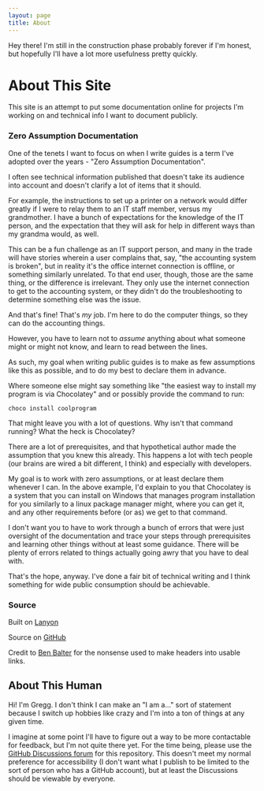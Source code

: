 ```yaml
---
layout: page
title: About
---
```


<p class="message">
  Hey there! I'm still in the construction phase probably forever if I'm honest, but hopefully I'll have a lot more usefulness pretty quickly. 
</p>

# About This Site

This site is an attempt to put some documentation online for projects I'm working on and technical info I want to document publicly. 

### Zero Assumption Documentation

One of the tenets I want to focus on when I write guides is a term I've adopted over the years - "Zero Assumption Documentation". 

I often see technical information published that doesn't take its audience into account and doesn't clarify a lot of items that it should. 

For example, the instructions to set up a printer on a network would differ greatly if I were to relay them to an IT staff member, versus my grandmother. I have a bunch of expectations for the knowledge of the IT person, and the expectation that they will ask for help in different ways than my grandma would, as well. 

This can be a fun challenge as an IT support person, and many in the trade will have stories wherein a user complains that, say, "the accounting system is broken", but in reality it's the office internet connection is offline, or something similarly unrelated. To that end user, though, those are the same thing, or the difference is irrelevant. They only use the internet connection to get to the accounting system, or they didn't do the troubleshooting to determine something else was the issue. 

And that's fine! That's _my_ job. I'm here to do the computer things, so they can do the accounting things. 

However, you have to learn not to _assume_ anything about what someone might or might not know, and learn to read between the lines. 

As such, my goal when writing public guides is to make as few assumptions like this as possible, and to do my best to declare them in advance. 

Where someone else might say something like "the easiest way to install my program is via Chocolatey" and or possibly provide the command to run:

`choco install coolprogram`

That might leave you with a lot of questions. Why isn't that command running? What the heck is Chocolatey? 

There are a lot of prerequisites, and that hypothetical author made the assumption that you knew this already. This happens a lot with tech people (our brains are wired a bit different, I think) and especially with developers.

My goal is to work with zero assumptions, or at least declare them whenever I can. In the above example, I'd explain to you that Chocolatey is a system that you can install on Windows that manages program installation for you similarly to a linux package manager might, where you can get it, and any other requirements before (or as) we get to that command. 

I don't want you to have to work through a bunch of errors that were just oversight of the documentation and trace your steps through prerequisites and learning other things without at least some guidance. There will be plenty of errors related to things actually going awry that you have to deal with. 

That's the hope, anyway. I've done a fair bit of technical writing and I think something for wide public consumption should be achievable. 

### Source

Built on [Lanyon](http://lanyon.getpoole.com)

Source on [GitHub](https://github.com/greggorievich?tab=repositories)

Credit to [Ben Balter](https://ben.balter.com/2014/03/13/pages-anchor-links/) for the nonsense used to make headers into usable links. 

## About This Human

Hi! I'm Gregg. I don't think I can make an "I am a..." sort of statement because I switch up hobbies like crazy and I'm into a ton of things at any given time. 

I imagine at some point I'll have to figure out a way to be more contactable for feedback, but I'm not quite there yet. For the time being, please use the [GitHub Discussions forum](https://github.com/greggorievich/greggorievich.github.io/discussions) for this repository. This doesn't meet my normal preference for accessibility (I don't want what I publish to be limited to the sort of person who has a GitHub account), but at least the Discussions should be viewable by everyone. 